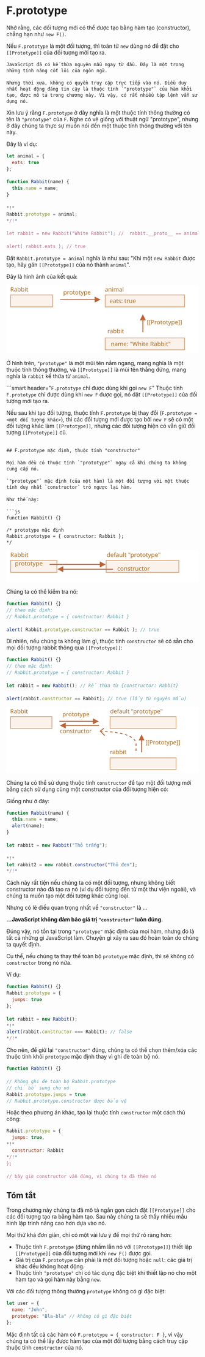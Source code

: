 # F.prototype

Nhớ rằng, các đối tượng mới có thể được tạo bằng hàm tạo (constructor), chẳng hạn như `new F()`.

Nếu `F.prototype` là một đối tượng, thì toán tử `new` dùng nó để đặt cho `[[Prototype]]` của đối tượng mới tạo ra.

```smart
JavaScript đã có kế thừa nguyên mẫu ngay từ đầu. Đây là một trong những tính năng cốt lõi của ngôn ngữ.

Nhưng thời xưa, không có quyền truy cập trực tiếp vào nó. Điều duy nhất hoạt động đáng tin cậy là thuộc tính `"prototype"` của hàm khởi tạo, được mô tả trong chương này. Vì vậy, có rất nhiều tập lệnh vẫn sử dụng nó.
```

Xin lưu ý rằng `F.prototype` ở đây nghĩa là một thuộc tính thông thường có tên là `"prototype"` của `F`. Nghe có vẻ giống với thuật ngữ "prototype", nhưng ở đây chúng ta thực sự muốn nói đến một thuộc tính thông thường với tên này.

Đây là ví dụ:

```js run
let animal = {
  eats: true
};

function Rabbit(name) {
  this.name = name;
}

*!*
Rabbit.prototype = animal;
*/!*

let rabbit = new Rabbit("White Rabbit"); //  rabbit.__proto__ == animal

alert( rabbit.eats ); // true
```

Đặt `Rabbit.prototype = animal` nghĩa là như sau: "Khi một `new Rabbit` được tạo, hãy gán `[[Prototype]]` của nó thành `animal`".

Đây là hình ảnh của kết quả:

![](proto-constructor-animal-rabbit.svg)

Ở hình trên, `"prototype"` là một mũi tên nằm ngang, mang nghĩa là một thuộc tính thông thường, và `[[Prototype]]` là mũi tên thẳng đứng, mang nghĩa là `rabbit` kế thừa từ `animal`.

```smart header="`F.prototype` chỉ được dùng khi gọi `new F`"
Thuộc tính `F.prototype` chỉ được dùng khi `new F` được gọi, nó đặt `[[Prototype]]` của đối tượng mới tạo ra.

Nếu sau khi tạo đối tượng, thuộc tính `F.prototype` bị thay đổi (`F.prototype = <một đối tượng khác>`), thì các đối tượng mới được tạo bởi `new F` sẽ có một đối tượng khác làm `[[Prototype]]`, nhưng các đối tượng hiện có vẫn giữ đối tượng `[[Prototype]]` cũ.
```

## F.prototype mặc định, thuộc tính "constructor"

Mọi hàm đều có thuộc tính `"prototype"` ngay cả khi chúng ta không cung cấp nó.

`"prototype"` mặc định (của một hàm) là một đối tượng với một thuộc tính duy nhất `constructor` trỏ ngược lại hàm.

Như thế này:

```js
function Rabbit() {}

/* prototype mặc định
Rabbit.prototype = { constructor: Rabbit };
*/
```

![](function-prototype-constructor.svg)

Chúng ta có thể kiểm tra nó:

```js run
function Rabbit() {}
// theo mặc định:
// Rabbit.prototype = { constructor: Rabbit }

alert( Rabbit.prototype.constructor == Rabbit ); // true
```

Dĩ nhiên, nếu chúng ta không làm gì, thuộc tính `constructor` sẽ có sẵn cho mọi đối tượng rabbit thông qua `[[Prototype]]`:

```js run
function Rabbit() {}
// theo mặc định:
// Rabbit.prototype = { constructor: Rabbit }

let rabbit = new Rabbit(); // kế thừa từ {constructor: Rabbit}

alert(rabbit.constructor == Rabbit); // true (lấy từ nguyên mẫu)
```

![](rabbit-prototype-constructor.svg)

Chúng ta có thể sử dụng thuộc tính `constructor` để tạo một đối tượng mới bằng cách sử dụng cùng một constructor của đối tượng hiện có:

Giống như ở đây:

```js run
function Rabbit(name) {
  this.name = name;
  alert(name);
}

let rabbit = new Rabbit("Thỏ trắng");

*!*
let rabbit2 = new rabbit.constructor("Thỏ đen");
*/!*
```

Cách này rất tiện nếu chúng ta có một đối tượng, nhưng không biết constructor nào đã tạo ra nó (ví dụ đối tượng đến từ một thư viện ngoài), và chúng ta muốn tạo một đối tượng khác cùng loại.

Nhưng có lẽ điều quan trọng nhất về `"constructor"` là ...

**...JavaScript không đảm bảo giá trị `"constructor"` luôn đúng.**

Đúng vậy, nó tồn tại trong `"prototype"` mặc định của mọi hàm, nhưng đó là tất cả những gì JavaScript làm. Chuyện gì xảy ra sau đó hoàn toàn do chúng ta quyết định.

Cụ thể, nếu chúng ta thay thế toàn bộ `prototype` mặc định, thì sẽ không có `constructor` trong nó nữa.

Ví dụ:

```js run
function Rabbit() {}
Rabbit.prototype = {
  jumps: true
};

let rabbit = new Rabbit();
*!*
alert(rabbit.constructor === Rabbit); // false
*/!*
```

Cho nên, để giữ lại `"constructor"` đúng, chúng ta có thể chọn thêm/xóa các thuộc tính khỏi `prototype` mặc định thay vì ghi đè toàn bộ nó.

```js
function Rabbit() {}

// Không ghi đè toàn bộ Rabbit.prototype
// chỉ bổ sung cho nó
Rabbit.prototype.jumps = true
// Rabbit.prototype.constructor được bảo vệ
```

Hoặc theo phương án khác, tạo lại thuộc tính `constructor` một cách thủ công:

```js
Rabbit.prototype = {
  jumps: true,
*!*
  constructor: Rabbit
*/!*
};

// bây giờ constructor vẫn đúng, vì chúng ta đã thêm nó
```

## Tóm tắt

Trong chương này chúng ta đã mô tả ngắn gọn cách  đặt `[[Prototype]]` cho các đối tượng tạo ra bằng hàm tạo. Sau này chúng ta sẽ thấy nhiều mẫu hình lập trình nâng cao hơn dựa vào nó.

Mọi thứ khá đơn giản, chỉ có một vài lưu ý để mọi thứ rõ ràng hơn:

- Thuộc tính `F.prototype` (đừng nhầm lẫn nó với `[[Prototype]]`) thiết lập `[[Prototype]]` của đối tượng mới khi `new F()` được gọi.
- Giá trị của `F.prototype` cần phải là một đối tượng hoặc `null`: các giá trị khác đều không hoạt động.
- Thuộc tính `"prototype"` chỉ có tác dụng đặc biệt khi thiết lập nó cho một hàm tạo và gọi hàm này bằng `new`.

Với các đối tượng thông thường `prototype` không có gì đặc biệt:

```js
let user = {
  name: "John",
  prototype: "Bla-bla" // không có gì đặc biệt
};
```

Mặc định tất cả các hàm có `F.prototype = { constructor: F }`, vì vậy chúng ta có thể lấy được hàm tạo của một đối tượng bằng cách truy cập thuộc tính `constructor` của nó.
